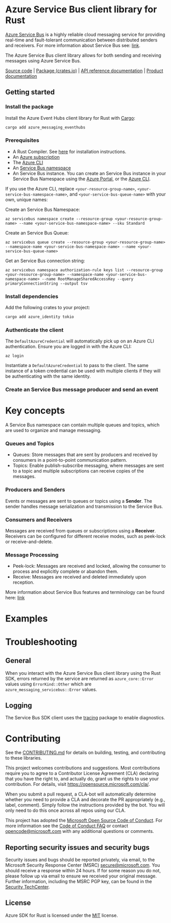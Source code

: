 <!-- cspell:words pwsh yourgroup westus servicebus checkpointing  CAL MSRC TechCenter TODO -->

# Azure Service Bus client library for Rust

[Azure Service Bus](https://learn.microsoft.com/azure/service-bus-messaging) is a highly reliable cloud messaging service for providing real-time and fault-tolerant communication between distributed senders and receivers. For more information about Service Bus see: [link](https://learn.microsoft.com/azure/service-bus-messaging/service-bus-messaging-overview).

The Azure Service Bus client library allows for both sending and receiving messages using Azure Service Bus.

[Source code] | [Package (crates.io)] | [API reference documentation] | [Product documentation]

## Getting started

### Install the package

Install the Azure Event Hubs client library for Rust with [Cargo]:

```sh
cargo add azure_messaging_eventhubs
```

### Prerequisites

* A Rust Compiler. See [here](https://www.rust-lang.org/tools/install) for installation instructions.
* An [Azure subscription]
* The [Azure CLI]
* An [Service Bus namespace](https://learn.microsoft.com/en-us/azure/service-bus-messaging/)
* An Service Bus instance. You can create an Service Bus instance in your Service Bus Namespace using the [Azure Portal](https://learn.microsoft.com/en-us/azure/service-bus-messaging/service-bus-quickstart-portal), or the [Azure CLI](https://learn.microsoft.com/en-us/azure/service-bus-messaging/service-bus-quickstart-cli).

If you use the Azure CLI, replace `<your-resource-group-name>`, `<your-service-bus-namespace-name>`, and `<your-service-bus-queue-name>` with your own, unique names:

Create an Service Bus Namespace:

```azurecli
az servicebus namespace create --resource-group <your-resource-group-name> --name <your-service-bus-namespace-name> --sku Standard
```

Create an Service Bus Queue:

```azurecli
az servicebus queue create --resource-group <your-resource-group-name> --namespace-name <your-service-bus-namespace-name> --name <your-service-bus-queue-name>
```

Get an Service Bus connection string:

```azurecli
az servicebus namespace authorization-rule keys list --resource-group <your-resource-group-name> --namespace-name <your-service-bus-namespace-name> --name RootManageSharedAccessKey --query primaryConnectionString --output tsv
```

### Install dependencies

Add the following crates to your project:

```sh
cargo add azure_identity tokio
```

### Authenticate the client

<!-- TODO: Describe general authentication flow -->
The `DefaultAzureCredential` will automatically pick up on an Azure CLI authentication. Ensure you are logged in with the Azure CLI:

```azurecli
az login
```

Instantiate a `DefaultAzureCredential` to pass to the client. The same instance of a token credential can be used with multiple clients if they will be authenticating with the same identity.

### Create an Service Bus message producer and send an event
<!-- TODO: Add example of using producer to send an event -->

# Key concepts

A Service Bus namespace can contain multiple queues and topics, which are used to organize and manage messaging.

### Queues and Topics

- Queues: Store messages that are sent by producers and received by consumers in a point-to-point communication pattern.
- Topics: Enable publish-subscribe messaging, where messages are sent to a topic and multiple subscriptions can receive copies of the messages.

### Producers and Senders

Events or messages are sent to queues or topics using a **Sender**. The sender handles message serialization and transmission to the Service Bus.

### Consumers and Receivers

Messages are received from queues or subscriptions using a **Receiver**. Receivers can be configured for different receive modes, such as peek-lock or receive-and-delete.

### Message Processing
- Peek-lock: Messages are received and locked, allowing the consumer to process and explicitly complete or abandon them.
- Receive: Messages are received and deleted immediately upon reception.

More information about Service Bus features and terminology can be found here: [link](https://learn.microsoft.com/en-us/azure/service-bus-messaging/advanced-features-overview)

# Examples

<!-- NOTE: To be done -->

# Troubleshooting

## General

When you interact with the Azure Service Bus client library using the Rust SDK, errors returned by the service are returned as `azure_core::Error` values using `ErrorKind::Other` which are `azure_messaging_servicebus::Error` values.

## Logging

The Service Bus SDK client uses the [tracing](https://docs.rs/tracing/latest/tracing/) package to
enable diagnostics.

# Contributing

See the [CONTRIBUTING.md] for details on building, testing, and contributing to these libraries.

This project welcomes contributions and suggestions. Most contributions require you to agree to a Contributor License Agreement (CLA) declaring that you have the right to, and actually do, grant us the rights to use your contribution. For details, visit <https://opensource.microsoft.com/cla/>.

When you submit a pull request, a CLA-bot will automatically determine whether you need to provide a CLA and decorate the PR appropriately (e.g., label, comment). Simply follow the instructions provided by the bot. You will only need to do this once across all repos using our CLA.

This project has adopted the [Microsoft Open Source Code of Conduct]. For more information see the [Code of Conduct FAQ] or contact <opencode@microsoft.com> with any additional questions or comments.

## Reporting security issues and security bugs

Security issues and bugs should be reported privately, via email, to the Microsoft Security Response Center (MSRC) <secure@microsoft.com>. You should receive a response within 24 hours. If for some reason you do not, please follow up via email to ensure we received your original message. Further information, including the MSRC PGP key, can be found in the [Security TechCenter](https://www.microsoft.com/msrc/faqs-report-an-issue).

## License

Azure SDK for Rust is licensed under the [MIT](https://github.com/Azure/azure-sdk-for-cpp/blob/main/LICENSE.txt) license.

<!-- LINKS -->
[API reference documentation]: https://docs.rs/azure_messaging_servicebus/latest/azure_messaging_servicebus
[Azure CLI]: https://learn.microsoft.com/cli/azure
[Azure subscription]: https://azure.microsoft.com/free/
[Azure Identity]: https://github.com/Azure/azure-sdk-for-rust/tree/main/sdk/identity/azure_identity
[Microsoft Open Source Code of Conduct]: https://opensource.microsoft.com/codeofconduct/
[Product documentation]: https://learn.microsoft.com/en-us/azure/service-bus-messaging/
[Cargo]: https://crates.io/
[Package (crates.io)]: https://crates.io/crates/azure_messaging_servicebus
[Source code]: https://github.com/Azure/azure-sdk-for-rust/tree/main/sdk/servicebus/azure_messaging_servicebus/src
[CONTRIBUTING.md]: https://github.com/Azure/azure-sdk-for-rust/blob/main/CONTRIBUTING.md
[Code of Conduct FAQ]: https://opensource.microsoft.com/codeofconduct/faq/
[default_cred_ref]: https://docs.rs/azure_identity/latest/azure_identity/struct.DefaultAzureCredential.html
